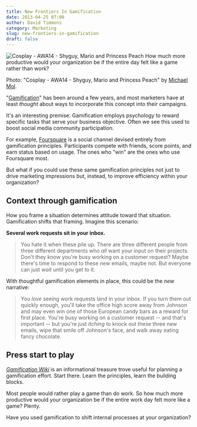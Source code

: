 ```yaml
---
title: New Frontiers In Gamification
date: 2013-04-25 07:00
author: David Timmons
category: Marketing
slug: new-frontiers-in-gamification
draft: false
---
```


![Cosplay - AWA14 - Shyguy, Mario and Princess Peach][1]
<span class="img-caption">
  How much more productive would your organization be if the entire day
  felt like a game rather than work?

  Photo: "Cosplay - AWA14 - Shyguy, Mario and Princess Peach" by [Michael Mol][2].
</span>

"[Gamification][]" has been around a few years, and most marketers have at
least *thought* about ways to incorporate this concept into their campaigns.

It's an interesting premise: Gamification employs psychology to reward
specific tasks that serve your business objective. Often we see this
used to boost social media community participation.

For example, [Foursquare][] is a social channel devised entirely from
gamification principles. Participants compete with friends, score points,
and earn status based on usage. The ones who "win" are the ones who use
Foursquare most.

But what if you could use these same gamification principles not just to
drive marketing impressions but, instead, to improve efficiency within
your organization?

## Context through gamification

How you frame a situation determines attitude toward that situation.
Gamification shifts that framing. Imagine this scenario:

**Several work requests sit in your inbox.**

> You hate it when these pile up. There are three different people from
> three different departments who *all* want your input on their
> projects. Don't they know you're busy working on a customer request?
> Maybe there's time to respond to these new emails, maybe not. But
> everyone can just *wait* until you get to it.

With thoughtful gamification elements in place, this could be the *new*
narrative:

> You *love* seeing work requests land in your inbox. If you turn them
> out quickly enough, you'll take the office high score away from
> Johnson and may even win one of those European candy bars as a reward
> for first place. You're busy working on a customer request -- and
> that's important -- but you're just *itching* to knock out these three
> new emails, wipe that smile off Johnson's face, and walk away eating
> fancy chocolate.

## Press start to play

*[Gamification Wiki][3]* is an informational treasure trove useful for
planning a gamification effort. Start there. Learn the principles, learn
the building blocks.

Most people would rather play a game than do work. So how much more
productive would your organization be if the entire work day felt more
like a game? Plenty.

Have you used gamification to shift internal processes at your
organization?


[1]: {{rootPath}}images/2013/04/new-frontiers-in-gamification0.jpg
  "New Frontiers In Gamification"

[2]: http://www.flickr.com/photos/28208534@N07/2873787163/
  "View the original photo on Flickr."

[3]: http://www.gamification.org/
  "Click here to learn more about gamification."

[Foursquare]: https://foursquare.com/
  "Click here to learn more about Foursquare."

[Gamification]: http://en.wikipedia.org/wiki/Gamification
  "Click here to read more about gamification."
